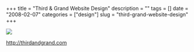 +++
title = "Third & Grand Website Design"
description = ""
tags = []
date = "2008-02-07"
categories = ["design"]
slug = "third-grand-website-design"
+++


 

  <div id="screens-thumbs" class="clearfix">
    <div class="txt-center" id="design-submission"><a href="http://thirdandgrand.com/"><img id='bluga-thumbnail-965' class='bluga-thumbnail large' src='http://media.konigi.com/bluga/
wt47f27ef27f27b_0.jpg'/></a></div>  
  </div>   
<p><a href="http://thirdandgrand.com/">http://thirdandgrand.com</a></p>




